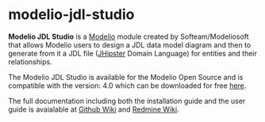 # modelio-jdl-studio

**Modelio JDL Studio** is a [Modelio](https://www.modelio.org/) module created by Softeam/Modeliosoft that allows Modelio users to design a JDL data model diagram and then to generate from it a JDL file ([JHipster](https://www.jhipster.tech/) Domain Language) for entities and their relationships.

The Modelio JDL Studio is available for the Modelio Open Source and is compatible with the  version: 4.0 which can be downloaded for free [here](https://sourceforge.net/projects/modeliouml/files/4.0.0/).

The full documentation including both the installation guide and the user guide is avaialable at [Github Wiki](https://github.com/ambpro/modelio-jdl-studio/wiki) and [Redmine Wiki](https://forge.modelio.org/projects/jdlstudio/wiki).
